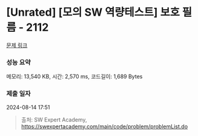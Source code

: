 # [Unrated] [모의 SW 역량테스트] 보호 필름 - 2112 

[문제 링크](https://swexpertacademy.com/main/code/problem/problemDetail.do?contestProbId=AV5V1SYKAaUDFAWu) 

### 성능 요약

메모리: 13,540 KB, 시간: 2,570 ms, 코드길이: 1,689 Bytes

### 제출 일자

2024-08-14 17:51



> 출처: SW Expert Academy, https://swexpertacademy.com/main/code/problem/problemList.do